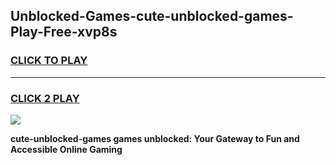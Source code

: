 
## Unblocked-Games-cute-unblocked-games-Play-Free-xvp8s
<h3>
<a href="https://premium76.site?title=cute-unblocked-games&ref=10A">CLICK TO PLAY</a></h3>
<hr>

<h3>
<a href="https://premium76.site?title=cute-unblocked-games&ref=10A">CLICK 2 PLAY</a>
  
</h3>

<a href="https://premium76.site?title=cute-unblocked-games&ref=10A"><img src="https://clearcache.store/games.png"></a>


**cute-unblocked-games games unblocked: Your Gateway to Fun and Accessible Online Gaming**
